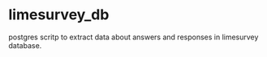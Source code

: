 # limesurvey_db
postgres scritp to extract data about answers and responses in limesurvey database.
